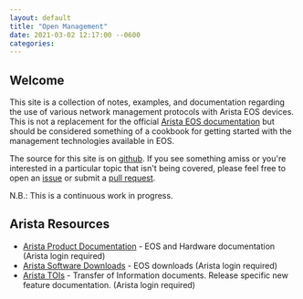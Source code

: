 ```yaml
---
layout: default
title: "Open Management"
date: 2021-03-02 12:17:00 --0600
categories:
---
```


## Welcome

This site is a collection of notes, examples, and documentation regarding the use of various network management protocols
with Arista EOS devices.  This is not a replacement for the official [Arista EOS
documentation](https://www.arista.com/en/support/product-documentation/) but should be considered something of a
cookbook for getting started with the management technologies available in EOS.

The source for this site is on [github](http://github.com/aristanetworks/openmgmt/). If you see something amiss or
you're interested in a particular topic that isn't being covered, please feel free to open an
[issue](https://github.com/aristanetworks/openmgmt/issues) or submit a [pull
request](https://github.com/aristanetworks/openmgmt/pulls).

N.B.: This is a continuous work in progress.

## Arista Resources

- [Arista Product Documentation](https://www.arista.com/en/support/product-documentation) - EOS and Hardware
  documentation (Arista login required)
- [Arista Software Downloads](https://www.arista.com/en/support/software-download) - EOS downloads (Arista login required)
- [Arista TOIs](https://eos.arista.com/toi/) - Transfer of Information documents.  Release specific new feature
  documentation. (Arista login required)
